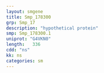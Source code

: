 ```yaml
---
layout: smgene
title: Smp_178300
grp: Smp_17
description: "hypothetical protein"
smp: Smp_178300.1
uniprot: "G4VKN0"
length:   336
cdd: "ns"
kk: ns
categories: sm
---
```

